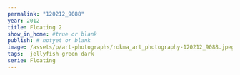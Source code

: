 ```yaml
---
permalink: "120212_9088"
year: 2012
title: Floating 2
show_in_home: #true or blank
publish: # notyet or blank
image: /assets/p/art-photographs/rokma_art_photography-120212_9088.jpeg
tags:  jellyfish green dark
serie: Floating
---
```

